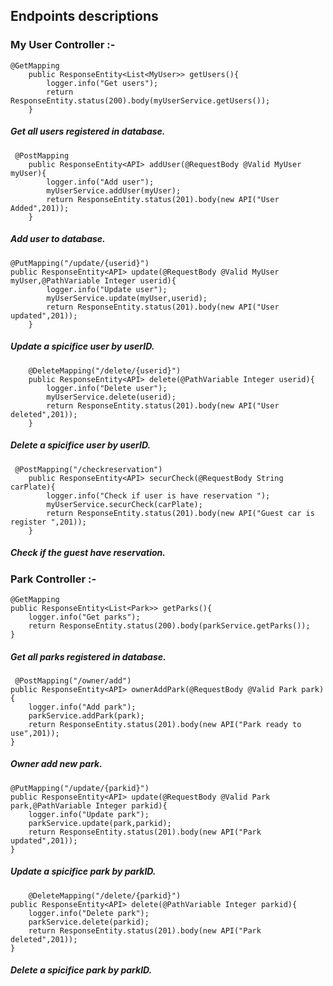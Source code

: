 ## Endpoints descriptions
### My User Controller :- 

    @GetMapping
        public ResponseEntity<List<MyUser>> getUsers(){
            logger.info("Get users");
            return ResponseEntity.status(200).body(myUserService.getUsers());
        }
#####  Get all users registered in database.

     @PostMapping
        public ResponseEntity<API> addUser(@RequestBody @Valid MyUser myUser){
            logger.info("Add user");
            myUserService.addUser(myUser);
            return ResponseEntity.status(201).body(new API("User Added",201));
        }
#####  Add user to database.

    @PutMapping("/update/{userid}")
    public ResponseEntity<API> update(@RequestBody @Valid MyUser myUser,@PathVariable Integer userid){
            logger.info("Update user");
            myUserService.update(myUser,userid);
            return ResponseEntity.status(201).body(new API("User updated",201));
        }
##### Update a spicifice user by userID.

        @DeleteMapping("/delete/{userid}")
        public ResponseEntity<API> delete(@PathVariable Integer userid){
            logger.info("Delete user");
            myUserService.delete(userid);
            return ResponseEntity.status(201).body(new API("User deleted",201));
        }
##### Delete a spicifice user by userID.

     @PostMapping("/checkreservation")
        public ResponseEntity<API> securCheck(@RequestBody String carPlate){
            logger.info("Check if user is have reservation ");
            myUserService.securCheck(carPlate);
            return ResponseEntity.status(201).body(new API("Guest car is register ",201));
        }
##### Check if the guest have reservation.


### Park Controller :- 

    @GetMapping
    public ResponseEntity<List<Park>> getParks(){
        logger.info("Get parks");
        return ResponseEntity.status(200).body(parkService.getParks());
    }
#####  Get all parks registered in database.

     @PostMapping("/owner/add")
    public ResponseEntity<API> ownerAddPark(@RequestBody @Valid Park park){
        logger.info("Add park");
        parkService.addPark(park);
        return ResponseEntity.status(201).body(new API("Park ready to use",201));
    }
#####  Owner add new park.

    @PutMapping("/update/{parkid}")
    public ResponseEntity<API> update(@RequestBody @Valid Park park,@PathVariable Integer parkid){
        logger.info("Update park");
        parkService.update(park,parkid);
        return ResponseEntity.status(201).body(new API("Park updated",201));
    }
##### Update a spicifice park by parkID.

        @DeleteMapping("/delete/{parkid}")
    public ResponseEntity<API> delete(@PathVariable Integer parkid){
        logger.info("Delete park");
        parkService.delete(parkid);
        return ResponseEntity.status(201).body(new API("Park deleted",201));
    }
##### Delete a spicifice park by parkID.
